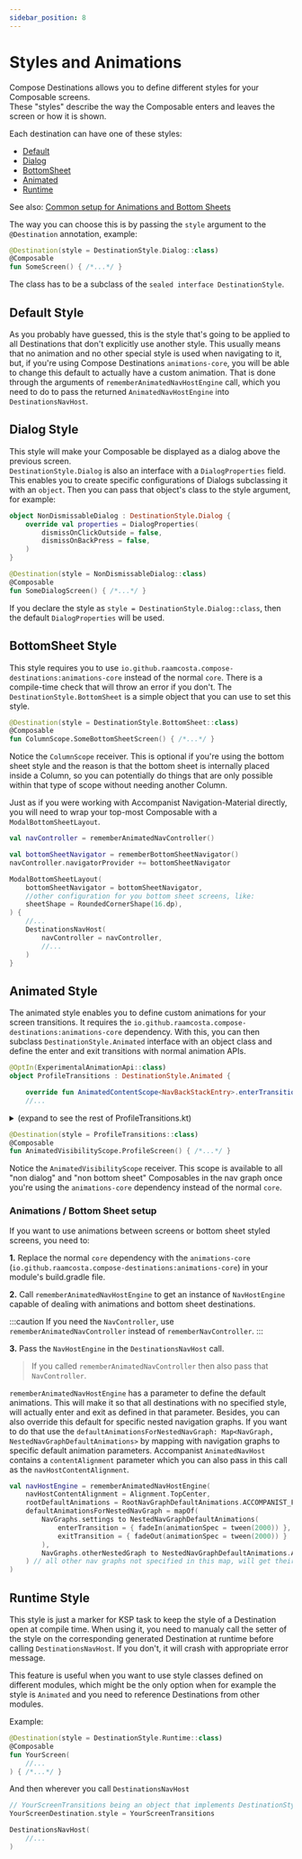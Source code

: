 ```yaml
---
sidebar_position: 8
---
```


# Styles and Animations

Compose Destinations allows you to define different styles for your Composable screens. <br/> 
These "styles" describe the way the Composable enters and leaves the screen or how it is shown.

Each destination can have one of these styles:

- [Default](#default-style)
- [Dialog](#dialog-style)
- [BottomSheet](#bottomsheet-style)
- [Animated](#animated-style)
- [Runtime](#runtime-style)


See also: [Common setup for Animations and Bottom Sheets](#animations-setup)

The way you can choose this is by passing the `style` argument to the `@Destination` annotation, example:

```kotlin
@Destination(style = DestinationStyle.Dialog::class)
@Composable
fun SomeScreen() { /*...*/ }
```
The class has to be a subclass of the `sealed interface DestinationStyle`.

## Default Style

As you probably have guessed, this is the style that's going to be applied to all Destinations that don't explicitly use another style.
This usually means that no animation and no other special style is used when navigating to it, but, if you're using Compose Destinations `animations-core`, you will be able to change this default to actually have a custom animation. That is done through the arguments of `rememberAnimatedNavHostEngine` call, which you need to do to pass the returned `AnimatedNavHostEngine` into `DestinationsNavHost`.

## Dialog Style

This style will make your Composable be displayed as a dialog above the previous screen. <br/>
`DestinationStyle.Dialog` is also an interface with a `DialogProperties` field. This enables you to create specific configurations of Dialogs subclassing it with an `object`. Then you can pass that object's class to the style argument, for example:

```kotlin
object NonDismissableDialog : DestinationStyle.Dialog {
    override val properties = DialogProperties(
        dismissOnClickOutside = false,
        dismissOnBackPress = false,
    )
}
```

```kotlin
@Destination(style = NonDismissableDialog::class)
@Composable
fun SomeDialogScreen() { /*...*/ }
```

If you declare the style as `style = DestinationStyle.Dialog::class`, then the default `DialogProperties` will be used.

## BottomSheet Style

This style requires you to use `io.github.raamcosta.compose-destinations:animations-core` instead of the normal `core`. There is a compile-time check that will throw an error if you don't.
The `DestinationStyle.BottomSheet` is a simple object that you can use to set this style.

```kotlin
@Destination(style = DestinationStyle.BottomSheet::class)
@Composable
fun ColumnScope.SomeBottomSheetScreen() { /*...*/ }
```

Notice the `ColumnScope` receiver. This is optional if you're using the bottom sheet style and the reason is that the bottom sheet is internally placed inside a Column, so you can potentially do things that are only possible within that type of scope without needing another Column.

Just as if you were working with Accompanist Navigation-Material directly, you will need to wrap your top-most Composable with a `ModalBottomSheetLayout`. 

```kotlin
val navController = rememberAnimatedNavController()

val bottomSheetNavigator = rememberBottomSheetNavigator()
navController.navigatorProvider += bottomSheetNavigator

ModalBottomSheetLayout(
    bottomSheetNavigator = bottomSheetNavigator,
    //other configuration for you bottom sheet screens, like:
    sheetShape = RoundedCornerShape(16.dp),
) {
    //...
    DestinationsNavHost(
        navController = navController,
        //...
    )
}
```

## Animated Style

The animated style enables you to define custom animations for your screen transitions. It requires the `io.github.raamcosta.compose-destinations:animations-core` dependency. With this, you can then subclass `DestinationStyle.Animated` interface with an object class and define the enter and exit transitions with normal animation APIs.

```kotlin title=ProfileTransitions.kt
@OptIn(ExperimentalAnimationApi::class)
object ProfileTransitions : DestinationStyle.Animated {

    override fun AnimatedContentScope<NavBackStackEntry>.enterTransition(): EnterTransition? {
    //...
```
<details>
  <summary>(expand to see the rest of ProfileTransitions.kt)</summary>

```kotlin
    //...

        return when (initialState.appDestination()) {
            GreetingScreenDestination ->
                slideInHorizontally(
                    initialOffsetX = { 1000 },
                    animationSpec = tween(700)
                )
            else -> null
        }
    }

    override fun AnimatedContentScope<NavBackStackEntry>.exitTransition(): ExitTransition? {

        return when (targetState.appDestination()) {
            GreetingScreenDestination ->
                slideOutHorizontally(
                    targetOffsetX = { -1000 },
                    animationSpec = tween(700)
                )
            else -> null
        }
    }

    override fun AnimatedContentScope<NavBackStackEntry>.popEnterTransition(): EnterTransition? {

        return when (initialState.appDestination()) {
            GreetingScreenDestination ->
                slideInHorizontally(
                    initialOffsetX = { -1000 },
                    animationSpec = tween(700)
                )
            else -> null
        }
    }

    override fun AnimatedContentScope<NavBackStackEntry>.popExitTransition(): ExitTransition? {

        return when (targetState.appDestination()) {
            GreetingScreenDestination ->
                slideOutHorizontally(
                    targetOffsetX = { 1000 },
                    animationSpec = tween(700)
                )
            else -> null
        }
    }
}
```
</details>

```kotlin
@Destination(style = ProfileTransitions::class)
@Composable
fun AnimatedVisibilityScope.ProfileScreen() { /*...*/ }
```

Notice the `AnimatedVisibilityScope` receiver. This scope is available to all "non dialog" and "non bottom sheet" Composables in the nav graph once you're using the `animations-core` dependency instead of the normal `core`.

### Animations / Bottom Sheet setup

If you want to use animations between screens or bottom sheet styled screens, you need to:

**1.** Replace the normal `core` dependency with the `animations-core` (`io.github.raamcosta.compose-destinations:animations-core`) in your module's build.gradle file.

**2.** Call `rememberAnimatedNavHostEngine` to get an instance of `NavHostEngine` capable of dealing with animations and bottom sheet destinations. 

:::caution
If you need the `NavController`, use `rememberAnimatedNavController` instead of `rememberNavController`.
:::

**3.** Pass the `NavHostEngine` in the `DestinationsNavHost` call.

> If you called `rememberAnimatedNavController` then also pass that `NavController`.

`rememberAnimatedNavHostEngine` has a parameter to define the default animations. This will make it so that all destinations with no specified style, will actually enter and exit as defined in that parameter.
Besides, you can also override this default for specific nested navigation graphs. If you want to do that use the `defaultAnimationsForNestedNavGraph: Map<NavGraph, NestedNavGraphDefaultAnimations>` by mapping with navigation graphs to specific default animation parameters.
Accompanist `AnimatedNavHost` contains a `contentAlignment` parameter which you can also pass in this call as the `navHostContentAlignment`.

```kotlin
val navHostEngine = rememberAnimatedNavHostEngine(
    navHostContentAlignment = Alignment.TopCenter,
    rootDefaultAnimations = RootNavGraphDefaultAnimations.ACCOMPANIST_FADING, //default `rootDefaultAnimations` means no animations
    defaultAnimationsForNestedNavGraph = mapOf(
        NavGraphs.settings to NestedNavGraphDefaultAnimations(
            enterTransition = { fadeIn(animationSpec = tween(2000)) },
            exitTransition = { fadeOut(animationSpec = tween(2000)) }
        ),
        NavGraphs.otherNestedGraph to NestedNavGraphDefaultAnimations.ACCOMPANIST_FADING
    ) // all other nav graphs not specified in this map, will get their animations from the `rootDefaultAnimations` above.
)
```

## Runtime Style

This style is just a marker for KSP task to keep the style of a Destination open at compile time. When using it, you need to manualy call the setter of the style on the corresponding generated Destination at runtime before calling `DestinationsNavHost`. If you don't, it will crash with appropriate error message.

This feature is useful when you want to use style classes defined on different modules, which might be the only option when for example the style is `Animated` and you need to reference Destinations from other modules.

Example:

```kotlin
@Destination(style = DestinationStyle.Runtime::class)
@Composable
fun YourScreen(
    //...
) { /*...*/ }
```

And then wherever you call `DestinationsNavHost`

```kotlin
// YourScreenTransitions being an object that implements DestinationStyle.Animated (for example)
YourScreenDestination.style = YourScreenTransitions

DestinationsNavHost(
    //...
)
```